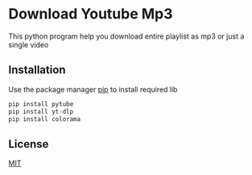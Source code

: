 # Download Youtube Mp3
This python program help you download entire playlist as mp3 or just a single video
## Installation

Use the package manager [pip](https://pip.pypa.io/en/stable/) to install required lib
```bash
pip install pytube
pip install yt-dlp
pip install colorama
```
## License

[MIT](https://choosealicense.com/licenses/mit/)
